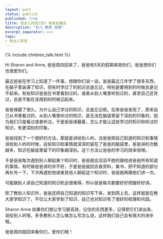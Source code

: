 ```yaml
---
layout: post
status: publish
published: true
title: 给女儿的信(四) 爸爸在输出
description: "女儿 教育 亲情"
excerpt_separator: ===
tags:
- 给女儿写信
---
```


{% include children_talk.html %}

Hi Sharon and Anne, 爸爸周四回来了，爸爸有5天的假期来陪你们，爸爸想你们也很爱你们。

最近爸爸在学习上知道了一件事，想跟你们说一说。爸爸最近几年学了很多东西，在脑子里装满了知识，但有时学过了的知识总是忘记，特别是要用到的时候总是记不起来。有些知识爸爸在书里看到过的，或者从别人嘴里听到过的，甚至自己还背过，总是不能在该用到的时候记起来。

爸爸琢磨了很久，为什么自己学过的知识，总是忘记呢。后来爸爸发现了，原来自己从书里看过的，从别人嘴里听过的知识，是无法在脑袋里留下深刻的印象的，因为我们只是看过或者听过。于是爸爸琢磨着，怎么才能让这些学过的知识和听过的知识，有更深刻的印象。

爸爸找到了一个很好的方法，那就是讲给别人听。当爸爸把自己知道的知识和事情讲给别人听的时候，这些知识和事情就深深的留在了爸爸的脑袋里，爸爸讲的次数越多，知识在脑袋里留下的印象越深刻。这个方法让爸爸的学习的效率倍增。

于是爸爸每次遇到别人聊起某个知识时，爸爸就会滔滔不绝的跟他讲爸爸所有知道的事情。有时候爸爸讲的并不好，于是爸爸就回去查资料，看书，把不知道的部分再补充一下，下次再遇到他或者其他人聊起这个知识时，爸爸就再跟他们讲一次。

可能跟别人讲自己知道的知识机会很难得，所以爸爸每次都要好好把握好好讲。

除了教别人知识外，爸爸还把自己知道的知识写下来，发到网上去，这样就是在教大家学知识了，不仅让大家学到了知识，自己也对知识有了很好的梳理和巩固。

Sharon Anne 如果你们想让学习更高效，记住的东西更多，记得把它们讲出来，说给别人听哦，多多教别人怎么做怎么写怎么说，这样我们自己会有很大的进步哦。

爸爸周四就回来看你们，爱你们哦！



